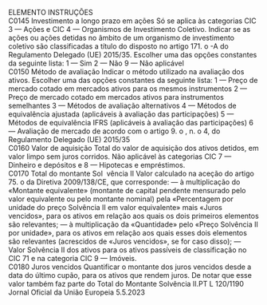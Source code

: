  
ELEMENTO  INSTRUÇÕES  
C0145  Investimento a longo 
prazo em ações  Só se aplica às categorias CIC 3 — Ações e CIC 4 — Organismos de Investimento Coletivo. 
Indicar se as ações ou ações detidas no âmbito de um organismo de investimento coletivo 
são classificadas a título do disposto no artigo 171.  o -A do Regulamento Delegado (UE) 
2015/35. Escolher uma das opções constantes da seguinte lista: 
1 — Sim 
2 — Não 
9 — Não aplicável  
C0150  Método de avaliação  Indicar o método utilizado na avaliação dos ativos. Escolher uma das opções constantes da 
seguinte lista: 
1 — Preço de mercado cotado em mercados ativos para os mesmos instrumentos 
2 — Preço de mercado cotado em mercados ativos para instrumentos semelhantes 
3 — Métodos de avaliação alternativos 
4 — Métodos de equivalência ajustada (aplicáveis à avaliação das participações) 
5 — Métodos de equivalência IFRS (aplicáveis à avaliação das participações) 
6 — Avaliação de mercado de acordo com o artigo 9.  o , n.  o 4, do Regulamento Delegado 
(UE) 2015/35  
C0160  Valor de aquisição  Total do valor de aquisição dos ativos detidos, em valor limpo sem juros corridos. Não 
aplicável às categorias CIC 7 — Dinheiro e depósitos e 8 — Hipotecas e empréstimos.  
C0170  Total do montante Sol ­
vência II  Valor calculado na aceção do artigo 75.  o da Diretiva 2009/138/CE, que corresponde: 
— à multiplicação do «Montante equivalente» (montante de capital pendente mensurado pelo 
valor equivalente ou pelo montante nominal) pela «Percentagem por unidade do preço 
Solvência II em valor equivalente» mais «Juros vencidos», para os ativos em relação aos 
quais os dois primeiros elementos são relevantes; 
— à multiplicação da «Quantidade» pelo «Preço Solvência II por unidade», para os ativos em 
relação aos quais esses dois elementos são relevantes (acrescidos de «Juros vencidos», se 
for caso disso); 
— Valor Solvência II dos ativos para os ativos passíveis de classificação no CIC 71 e na 
categoria CIC 9 — Imóveis.  
C0180  Juros vencidos  Quantificar o montante dos juros vencidos desde a data do último cupão, para os ativos que 
rendem juros. De notar que esse valor também faz parte do Total do Montante Solvência II.PT  L 120/1190 Jornal Oficial da União Europeia 5.5.2023